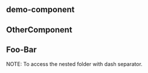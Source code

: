 ## demo-component

<demo-component>
</demo-component>

## OtherComponent

<OtherComponent>
</OtherComponent>

## Foo-Bar

NOTE: To access the nested folder with dash separator.

<Foo-Bar>
</Foo-Bar>
